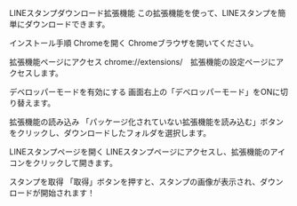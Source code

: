 LINEスタンプダウンロード拡張機能
この拡張機能を使って、LINEスタンプを簡単にダウンロードできます。

インストール手順
Chromeを開く
Chromeブラウザを開いてください。

拡張機能ページにアクセス
chrome://extensions/　拡張機能の設定ページにアクセスします。

デベロッパーモードを有効にする
画面右上の「デベロッパーモード」をONに切り替えます。

拡張機能の読み込み
「パッケージ化されていない拡張機能を読み込む」ボタンをクリックし、ダウンロードしたフォルダを選択します。

LINEスタンプページを開く
LINEスタンプページにアクセスし、拡張機能のアイコンをクリックして開きます。

スタンプを取得
「取得」ボタンを押すと、スタンプの画像が表示され、ダウンロードが開始されます！
